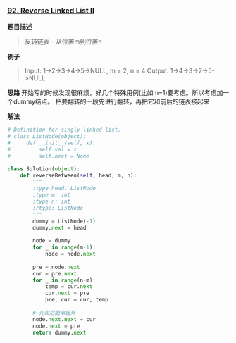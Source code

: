 ### [92. Reverse Linked List II](https://leetcode.com/problems/reverse-linked-list-ii/description/)

**题目描述**
> 反转链表 - 从位置m到位置n

**例子**
> Input: 1->2->3->4->5->NULL, m = 2, n = 4
Output: 1->4->3->2->5->NULL

**思路**
开始写的时候发现很麻烦，好几个特殊用例(比如m=1)要考虑。所以考虑加一个dummy结点。
把要翻转的一段先进行翻转，再把它和前后的链表接起来


**解法**

```python
# Definition for singly-linked list.
# class ListNode(object):
#     def __init__(self, x):
#         self.val = x
#         self.next = None

class Solution(object):
    def reverseBetween(self, head, m, n):
        """
        :type head: ListNode
        :type m: int
        :type n: int
        :rtype: ListNode
        """
        dummy = ListNode(-1)
        dummy.next = head
        
        node = dummy
        for _ in range(m-1):
            node = node.next
            
        pre = node.next
        cur = pre.next
        for _ in range(n-m):
            temp = cur.next
            cur.next = pre
            pre, cur = cur, temp
            
        # 先和后面串起来
        node.next.next = cur
        node.next = pre
        return dummy.next
```